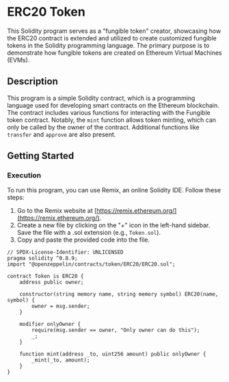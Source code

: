 # ERC20 Token

This Solidity program serves as a "fungible token" creator, showcasing how the ERC20 contract is extended and utilized to create customized fungible tokens in the Solidity programming language. The primary purpose is to demonstrate how fungible tokens are created on Ethereum Virtual Machines (EVMs).

## Description

This program is a simple Solidity contract, which is a programming language used for developing smart contracts on the Ethereum blockchain. The contract includes various functions for interacting with the Fungible token contract. Notably, the `mint` function allows token minting, which can only be called by the owner of the contract. Additional functions like `transfer` and `approve` are also present.

## Getting Started

### Execution

To run this program, you can use Remix, an online Solidity IDE. Follow these steps:

1. Go to the Remix website at [https://remix.ethereum.org/](https://remix.ethereum.org/).
2. Create a new file by clicking on the "+" icon in the left-hand sidebar. Save the file with a .sol extension (e.g., `Token.sol`).
3. Copy and paste the provided code into the file.

```solidity
// SPDX-License-Identifier: UNLICENSED
pragma solidity ^0.8.9;
import "@openzeppelin/contracts/token/ERC20/ERC20.sol";

contract Token is ERC20 {
    address public owner;

    constructor(string memory name, string memory symbol) ERC20(name, symbol) {
        owner = msg.sender;
    }

    modifier onlyOwner {
        require(msg.sender == owner, "Only owner can do this");
        _;
    }

    function mint(address _to, uint256 amount) public onlyOwner {
        _mint(_to, amount);
    }
}
